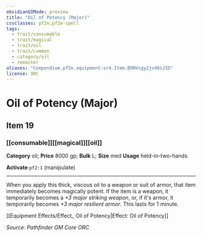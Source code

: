 ```yaml
---
obsidianUIMode: preview
title: "Oil of Potency (Major)"
cssclasses: pf2e,pf2e-spell
tags:
  - trait/consumable
  - trait/magical
  - trait/oil
  - trait/common
  - category/oil
  - remaster
aliases: "Compendium.pf2e.equipment-srd.Item.B9NVsgy2jvd6sJID"
license: ORC
---
```

# Oil of Potency (Major)
## Item 19
### [[consumable]][[magical]][[oil]]

**Category** oil; 
**Price** 8000 gp; 
**Bulk** L; **Size** med
**Usage** held-in-two-hands

**Activate** `pf2:1` (manipulate)

* * *

When you apply this thick, viscous oil to a weapon or suit of armor, that item immediately becomes magically potent. If the item is a weapon, it temporarily becomes a _+3 major striking weapon_, or, if it's armor, it temporarily becomes _+3 major resilient armor_. This lasts for 1 minute.

[[Equipment Effects/Effect_ Oil of Potency|Effect: Oil of Potency]]

*Source: Pathfinder GM Core*
*ORC*